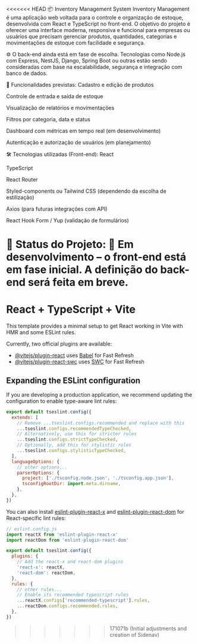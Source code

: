 <<<<<<< HEAD
📦 Inventory Management System
Inventory Management é uma aplicação web voltada para o controle e organização de estoque, desenvolvida com React e TypeScript no front-end. O objetivo do projeto é oferecer uma interface moderna, responsiva e funcional para empresas ou usuários que precisam gerenciar produtos, quantidades, categorias e movimentações de estoque com facilidade e segurança.

⚙️ O back-end ainda está em fase de escolha. Tecnologias como Node.js com Express, NestJS, Django, Spring Boot ou outras estão sendo consideradas com base na escalabilidade, segurança e integração com banco de dados.

🎯 Funcionalidades previstas:
Cadastro e edição de produtos

Controle de entrada e saída de estoque

Visualização de relatórios e movimentações

Filtros por categoria, data e status

Dashboard com métricas em tempo real (em desenvolvimento)

Autenticação e autorização de usuários (em planejamento)

🛠 Tecnologias utilizadas (Front-end):
React

TypeScript

React Router

Styled-components ou Tailwind CSS (dependendo da escolha de estilização)

Axios (para futuras integrações com API)

React Hook Form / Yup (validação de formulários)

📌 Status do Projeto:
🚧 Em desenvolvimento – o front-end está em fase inicial. A definição do back-end será feita em breve.
=======
# React + TypeScript + Vite

This template provides a minimal setup to get React working in Vite with HMR and some ESLint rules.

Currently, two official plugins are available:

- [@vitejs/plugin-react](https://github.com/vitejs/vite-plugin-react/blob/main/packages/plugin-react) uses [Babel](https://babeljs.io/) for Fast Refresh
- [@vitejs/plugin-react-swc](https://github.com/vitejs/vite-plugin-react/blob/main/packages/plugin-react-swc) uses [SWC](https://swc.rs/) for Fast Refresh

## Expanding the ESLint configuration

If you are developing a production application, we recommend updating the configuration to enable type-aware lint rules:

```js
export default tseslint.config({
  extends: [
    // Remove ...tseslint.configs.recommended and replace with this
    ...tseslint.configs.recommendedTypeChecked,
    // Alternatively, use this for stricter rules
    ...tseslint.configs.strictTypeChecked,
    // Optionally, add this for stylistic rules
    ...tseslint.configs.stylisticTypeChecked,
  ],
  languageOptions: {
    // other options...
    parserOptions: {
      project: ['./tsconfig.node.json', './tsconfig.app.json'],
      tsconfigRootDir: import.meta.dirname,
    },
  },
})
```

You can also install [eslint-plugin-react-x](https://github.com/Rel1cx/eslint-react/tree/main/packages/plugins/eslint-plugin-react-x) and [eslint-plugin-react-dom](https://github.com/Rel1cx/eslint-react/tree/main/packages/plugins/eslint-plugin-react-dom) for React-specific lint rules:

```js
// eslint.config.js
import reactX from 'eslint-plugin-react-x'
import reactDom from 'eslint-plugin-react-dom'

export default tseslint.config({
  plugins: {
    // Add the react-x and react-dom plugins
    'react-x': reactX,
    'react-dom': reactDom,
  },
  rules: {
    // other rules...
    // Enable its recommended typescript rules
    ...reactX.configs['recommended-typescript'].rules,
    ...reactDom.configs.recommended.rules,
  },
})
```
>>>>>>> 171071b (Initial adjustments and creation of Sidenav)
